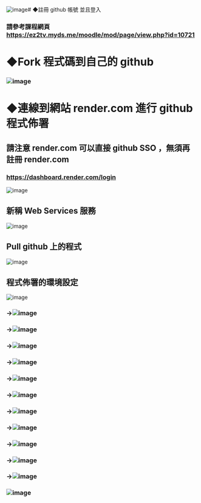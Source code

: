 ![image](https://github.com/user-attachments/assets/5d171fe2-e0eb-40fa-a331-1641ddbf01a9)# ◆註冊 github 帳號 並且登入
### 請參考課程網頁 https://ez2tv.myds.me/moodle/mod/page/view.php?id=10721


# ◆Fork 程式碼到自己的 github
### ![image](https://github.com/user-attachments/assets/c45fff32-6694-491a-b68b-67d50a4aa5fa)


# ◆連線到網站 render.com 進行 github 程式佈署
## 請注意 render.com 可以直接 github SSO ，無須再註冊 render.com 
### https://dashboard.render.com/login
![image](https://github.com/user-attachments/assets/5f02a60e-e885-4b69-90c7-5597fdfc9c87)

## 新稱 Web Services 服務
![image](https://github.com/user-attachments/assets/93784ff1-2202-426c-8b70-173f93fb6d29)

## Pull github 上的程式
![image](https://github.com/user-attachments/assets/c780d5fa-100a-42fd-873c-b67a27485756)

## 程式佈署的環境設定
![image](https://github.com/user-attachments/assets/39c99481-f83e-40bc-9a57-a2bf202478c9)
### →![image](https://github.com/user-attachments/assets/1485f125-789a-4cbc-9868-ef949c46872d)
### →![image](https://github.com/user-attachments/assets/e5fe5701-33d6-402d-ab6b-7524335a0963)
### →![image](https://github.com/user-attachments/assets/ec84571a-304c-4675-a032-5913bceebb65)
### →![image](https://github.com/user-attachments/assets/0d6ca216-d451-4193-a57b-5a8f4b8742c8)
### →![image](https://github.com/user-attachments/assets/50f9fb4e-2bf6-4e81-b330-5dc481ef76d3)
### →![image](https://github.com/user-attachments/assets/b2b5e651-7fe2-4863-a2b9-022dafeb8f6b)
### →![image](https://github.com/user-attachments/assets/26c37bb1-6ceb-4677-ac07-7e2dc7b2443a)
### →![image](https://github.com/user-attachments/assets/7e682954-384e-4b47-bd9d-9c5b3439f790)
### →![image](https://github.com/user-attachments/assets/6ed08246-91f5-4d20-ac7d-a032e259ed9c)
### →![image](https://github.com/user-attachments/assets/04340453-0018-445c-a6cc-693a7893efc1)
### →![image](https://github.com/user-attachments/assets/1b790ebe-c8a8-491c-bbad-e8318a12293a)
### ![image](https://github.com/user-attachments/assets/4cee3554-5623-49ab-97fb-930683fd4e1e)















  
